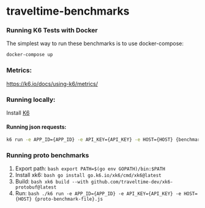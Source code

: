 # traveltime-benchmarks

### Running K6 Tests with Docker

The simplest way to run these benchmarks is to use docker-compose:

```bash 
docker-compose up
```

### Metrics:

https://k6.io/docs/using-k6/metrics/

### Running locally:

Install [K6](https://k6.io/docs/get-started/installation/)

#### Running json requests:
```bash
k6 run -e APP_ID={APP_ID} -e API_KEY={API_KEY} -e HOST={HOST} {benchmark-file}.js
```

### Running proto benchmarks

1. Export path: ```bash export PATH=$(go env GOPATH)/bin:$PATH ```
2. Install xk6: ```bash go install go.k6.io/xk6/cmd/xk6@latest ```
3. Build: ```bash xk6 build --with github.com/traveltime-dev/xk6-protobuf@latest ```
4. Run: ```bash ./k6 run -e APP_ID={APP_ID} -e API_KEY={API_KEY} -e HOST={HOST} {proto-benchmark-file}.js```
